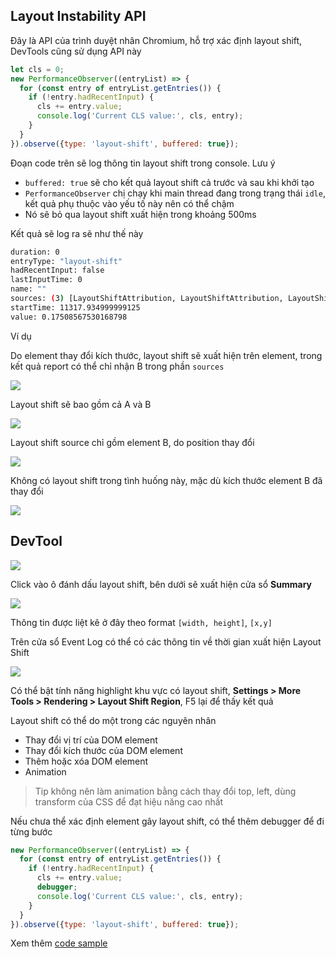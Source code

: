 ## Layout Instability API

Đây là API của trình duyệt nhân Chromium, hỗ trợ xác định layout shift, DevTools cũng sử dụng API này

```js
let cls = 0;
new PerformanceObserver((entryList) => {
  for (const entry of entryList.getEntries()) {
    if (!entry.hadRecentInput) {
      cls += entry.value;
      console.log('Current CLS value:', cls, entry);
    }
  }
}).observe({type: 'layout-shift', buffered: true});
```

Đoạn code trên sẽ log thông tin layout shift trong console. Lưu ý

- `buffered: true` sẽ cho kết quả layout shift cả trước và sau khi khởi tạo
- `PerformanceObserver` chị chạy khi main thread đang trong trạng thái `idle`, kết quả phụ thuộc vào yếu tố này nên có thể chậm
- Nó sẽ bỏ qua layout shift xuất hiện trong khoảng 500ms

Kết quả sẽ log ra sẽ như thế này

```bash
duration: 0
entryType: "layout-shift"
hadRecentInput: false
lastInputTime: 0
name: ""
sources: (3) [LayoutShiftAttribution, LayoutShiftAttribution, LayoutShiftAttribution]
startTime: 11317.934999999125
value: 0.17508567530168798
```

Ví dụ

Do element thay đổi kích thước, layout shift sẽ xuất hiện trên element, trong kết quả report có thể chỉ nhận B trong phần `sources`

![](https://web-dev.imgix.net/image/j2RDdG43oidUy6AL6LovThjeX9c2/oaM41OYL7mFtGcpIN8KF.png?auto=format&w=964)

Layout shift sẽ bao gồm cả A và B

![](https://web-dev.imgix.net/image/j2RDdG43oidUy6AL6LovThjeX9c2/AhaslIEWb5fFMMgiZcI2.png?auto=format&w=964)

Layout shift source chỉ gồm element B, do position thay đổi

![](https://web-dev.imgix.net/image/j2RDdG43oidUy6AL6LovThjeX9c2/6zKjd4Ua6YJ94LMlqiMR.png?auto=format&w=964)

Không có layout shift trong tình huống này, mặc dù kích thước element B đã thay đổi

![](https://web-dev.imgix.net/image/j2RDdG43oidUy6AL6LovThjeX9c2/ZujHWxsXI3C7tupe42oD.png?auto=format&w=964)

## DevTool

![](https://web-dev.imgix.net/image/j2RDdG43oidUy6AL6LovThjeX9c2/Uug2fnJT8mOc2YQmxo2l.png?auto=format&w=964)

Click vào ô đánh dấu layout shift, bên dưới sẽ xuất hiện cửa sổ **Summary**

![](https://web-dev.imgix.net/image/j2RDdG43oidUy6AL6LovThjeX9c2/AfVjsH9Nl9w0lJwQZEjR.png?auto=format&w=741)

Thông tin được liệt kê ở đây theo format `[width, height]`, `[x,y]`

Trên cửa sổ Event Log có thể có các thông tin về thời gian xuất hiện Layout Shift

![](https://web-dev.imgix.net/image/j2RDdG43oidUy6AL6LovThjeX9c2/124Dm7vV3EGM7M9fiugs.png?auto=format&w=741)

Có thể bật tính năng highlight khu vực có layout shift, **Settings > More Tools > Rendering > Layout Shift Region**, F5 lại để thấy kết quả

Layout shift có thể do một trong các nguyên nhân

- Thay đổi vị trí của DOM element
- Thay đổi kích thước của DOM element
- Thêm hoặc xóa DOM element
- Animation

> Tip không nên làm animation bằng cách thay đổi top, left, dùng transform của CSS để đạt hiệu năng cao nhất

Nếu chưa thể xác định element gây layout shift, có thể thêm debugger để đi từng bước

```js
new PerformanceObserver((entryList) => {
  for (const entry of entryList.getEntries()) {
    if (!entry.hadRecentInput) {
      cls += entry.value;
      debugger;
      console.log('Current CLS value:', cls, entry);
    }
  }
}).observe({type: 'layout-shift', buffered: true});
```

Xem thêm [code sample](https://github.com/GoogleChromeLabs/web-vitals-report/blob/71b0879334798c732f460945ded5267cab5a36bf/src/js/analytics.js#L104-L118)

